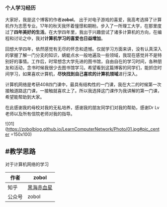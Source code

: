 ### 个人学习经历
大家好，我是这个博客的作者**zobol**。
出于对电子游戏的喜爱，我高考选择了计算机作为志愿专业。17年的秋天我怀着憧憬和期盼。步入了一所理工大学，在那里度过了**四年美好的生活**。在大学四年里，我出于兴趣尝试了诸多计算机的方向，在编程和讨论之中，我对**计算机学习的喜爱也日益增加**。
 
回想大学四年，依然感觉有无尽的怀念和遗憾。仅就学习方面来讲，没有认真深入的掌握了解一门分支的知识，蜻蜓点水一般地遍及一些领域，我现在感觉并不是特别好的事情。工作后，时常想念大学先进的图书馆，自由自在的学习时间，各种朋友和活动，念书时候我很少去图书馆学习。希望看到这篇博客的同学们，能抓住时间学习，如果喜欢计算机，**尽快找到自己喜欢的计算机领域**进行深入。
 
计算机网络是考研408四门课中，最具有结构性的一门课，我在大二的时候第一次接触道路这门课，一接触就喜欢上了。所以我选择这门课作为我讲解的第一门课，希望能帮助到大家。

在此感谢我的母校对我的无私培养，感谢我的朋友同学们对我的帮助，感谢Dr Lv老师以及所有信院老师对我的指导。

![01](https://zobolblog.github.io/LearnComputerNetwork/Photo/01.jpg#pic_center =150x100)

## #教学思路
对于计算机网络的学习



|作者|zobol|
|---|---
|知乎|[黑海赤血星](https://www.zhihu.com/people/zobol)
|公众号|zobol